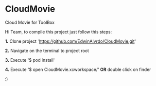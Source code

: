 # CloudMovie
Cloud Movie for ToolBox

Hi Team, to compile this project just follow this steps:

**1.** Clone project 'https://github.com/EdwinAlvrdo/CloudMovie.git'

**2.** Navigate on the terminal to project root

**3.** Execute '$ pod install'

**4.** Execute '$ open CloudMovie.xcworkspace/' **OR** double click on finder

:)
